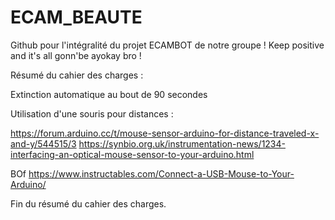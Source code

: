 # ECAM_BEAUTE
Github pour l'intégralité du projet ECAMBOT de notre groupe !
Keep positive and it's all gonn'be ayokay bro !

Résumé du cahier des charges :

  Extinction automatique au bout de 90 secondes 

  Utilisation d'une souris pour distances :

https://forum.arduino.cc/t/mouse-sensor-arduino-for-distance-traveled-x-and-y/544515/3
https://synbio.org.uk/instrumentation-news/1234-interfacing-an-optical-mouse-sensor-to-your-arduino.html

BOf https://www.instructables.com/Connect-a-USB-Mouse-to-Your-Arduino/


Fin du résumé du cahier des charges.
